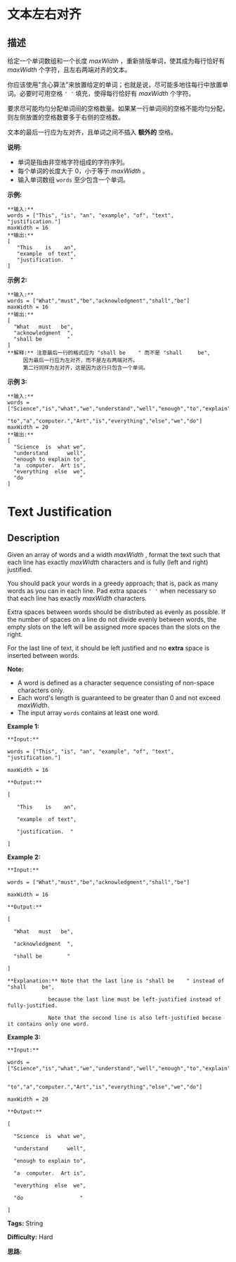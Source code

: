 # 文本左右对齐

## 描述

给定一个单词数组和一个长度  _maxWidth_ ，重新排版单词，使其成为每行恰好有  _maxWidth_  个字符，且左右两端对齐的文本。

你应该使用"贪心算法"来放置给定的单词；也就是说，尽可能多地往每行中放置单词。必要时可用空格 `' '` 填充，使得每行恰好有 _maxWidth_  个字符。

要求尽可能均匀分配单词间的空格数量。如果某一行单词间的空格不能均匀分配，则左侧放置的空格数要多于右侧的空格数。

文本的最后一行应为左对齐，且单词之间不插入 **额外的** 空格。

**说明:**

  * 单词是指由非空格字符组成的字符序列。
  * 每个单词的长度大于 0，小于等于  _maxWidth_ 。
  * 输入单词数组 `words` 至少包含一个单词。

**示例:**

    
    
    **输入:**
    words = ["This", "is", "an", "example", "of", "text", "justification."]
    maxWidth = 16
    **输出:**
    [
       "This    is    an",
       "example  of text",
       "justification.  "
    ]
    

**示例  2:**

    
    
    **输入:**
    words = ["What","must","be","acknowledgment","shall","be"]
    maxWidth = 16
    **输出:**
    [
      "What   must   be",
      "acknowledgment  ",
      "shall be        "
    ]
    **解释:** 注意最后一行的格式应为 "shall be    " 而不是 "shall     be",
         因为最后一行应为左对齐，而不是左右两端对齐。       
         第二行同样为左对齐，这是因为这行只包含一个单词。
    

**示例  3:**

    
    
    **输入:**
    words = ["Science","is","what","we","understand","well","enough","to","explain",
             "to","a","computer.","Art","is","everything","else","we","do"]
    maxWidth = 20
    **输出:**
    [
      "Science  is  what we",
      "understand      well",
      "enough to explain to",
      "a  computer.  Art is",
      "everything  else  we",
      "do                  "
    ]
    



# Text Justification

## Description



Given an array of words and a width  _maxWidth_ , format the text such that each line has exactly _maxWidth_ characters and is fully (left and right) justified.

You should pack your words in a greedy approach; that is, pack as many words as you can in each line. Pad extra spaces `' '` when necessary so that each line has exactly _maxWidth_ characters.

Extra spaces between words should be distributed as evenly as possible. If the number of spaces on a line do not divide evenly between words, the empty slots on the left will be assigned more spaces than the slots on the right.

For the last line of text, it should be left justified and no **extra** space is inserted between words.

**Note:**

  * A word is defined as a character sequence consisting of non-space characters only.
  * Each word's length is guaranteed to be greater than 0 and not exceed _maxWidth_.
  * The input array `words` contains at least one word.

**Example 1:**

    
    
    **Input:**
    words = ["This", "is", "an", "example", "of", "text", "justification."]
    maxWidth = 16
    **Output:**
    [
       "This    is    an",
       "example  of text",
       "justification.  "
    ]
    

**Example 2:**

    
    
    **Input:**
    words = ["What","must","be","acknowledgment","shall","be"]
    maxWidth = 16
    **Output:**
    [
      "What   must   be",
      "acknowledgment  ",
      "shall be        "
    ]
    **Explanation:** Note that the last line is "shall be    " instead of "shall     be",
                 because the last line must be left-justified instead of fully-justified.
                 Note that the second line is also left-justified becase it contains only one word.
    

**Example 3:**

    
    
    **Input:**
    words = ["Science","is","what","we","understand","well","enough","to","explain",
             "to","a","computer.","Art","is","everything","else","we","do"]
    maxWidth = 20
    **Output:**
    [
      "Science  is  what we",
      "understand      well",
      "enough to explain to",
      "a  computer.  Art is",
      "everything  else  we",
      "do                  "
    ]
    


**Tags:** String

**Difficulty:** Hard

**思路:**
